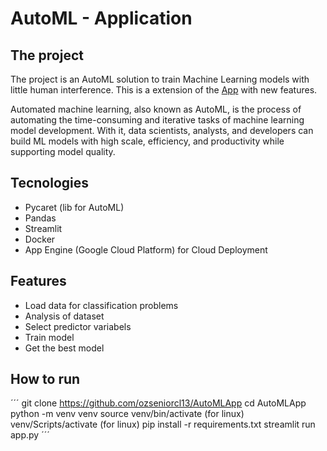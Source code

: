 # AutoML - Application

## The project
The project is an AutoML solution to train Machine Learning models with little human interference. 
This is a extension of the [App](https://www.youtube.com/watch?v=xTKoyfCQiiU&t=2s) with new features.

Automated machine learning, also known as AutoML, is the process of automating the time-consuming and iterative tasks of machine learning model development. With it, data scientists, analysts, and developers can build ML models with high scale, efficiency, and productivity while supporting model quality.

## Tecnologies
* Pycaret (lib for AutoML)
* Pandas
* Streamlit
* Docker
* App Engine (Google Cloud Platform) for Cloud Deployment

## Features
* Load data for classification problems
* Analysis of dataset 
* Select predictor variabels
* Train model
* Get the best model

## How to run
´´´
git clone https://github.com/ozseniorcl13/AutoMLApp
cd AutoMLApp
python -m venv venv
source venv/bin/activate  (for linux)
venv/Scripts/activate     (for linux)
pip install -r requirements.txt
streamlit run app.py
´´´